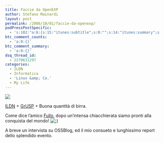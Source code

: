 ```yaml
---
title: Faccie da OpenEXP
author: Stefano Mainardi
layout: post
permalink: /2006/10/01/faccie-da-openexp/
podPressPostSpecific:
  - 's:182:"a:6:{s:15:"itunes:subtitle";s:0:"";s:14:"itunes:summary";s:0:"";s:15:"itunes:keywords";s:0:"";s:13:"itunes:author";s:0:"";s:15:"itunes:explicit";s:0:"";s:12:"itunes:block";s:2:"no";}";'
btc_comment_counts:
  - 'a:0:{}'
btc_comment_summary:
  - 'a:0:{}'
dsq_thread_id:
  - 2270631297
categories:
  - ILDN
  - Informatica
  - 'Linux &amp; Co.'
  - My Life
---
```

<p><a href="http://www.flickr.com/photos/87734317@N00/257148615/"><img src="http://static.flickr.com/120/257148615_287fd0c794_m.jpg" /></a></p>
<p><a href="http://www.ildn.net">ILDN</a> + <a href="http://www.grusp.it">GrUSP</a> + Buona quantità di birra.</p>
<p>Come dice l&#8217;amico <a href="http://www.fullo.net/blog">Fullo</a>, dopo un&#8217;intensa chiacchierata siamo pronti alla conquista del mondo! <img src="http://www.stefanomainardi.com/wp-includes/images/smilies/icon_wink.gif" alt=";)" class="wp-smiley" /></p>
<p>A breve un intervista su OSSBlog, ed il mio consueto e lunghissimo report dello splendido evento.</p>
